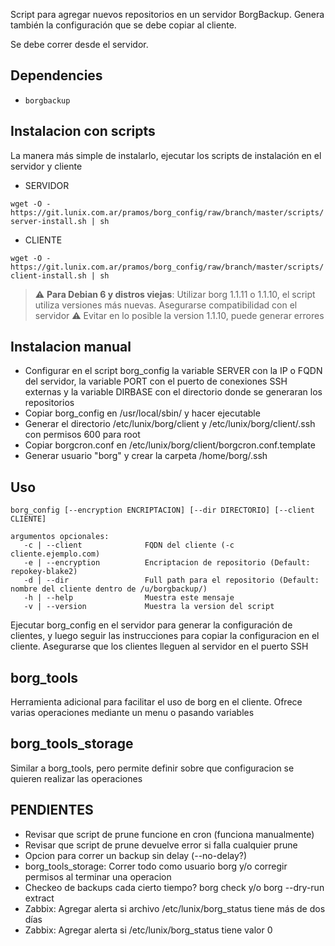 Script para agregar nuevos repositorios en un servidor BorgBackup. Genera también la configuración que se debe copiar al cliente.

Se debe correr desde el servidor.

## Dependencies
- ```borgbackup```

## Instalacion con scripts
La manera más simple de instalarlo, ejecutar los scripts de instalación en el servidor y cliente

- SERVIDOR

```wget -O - https://git.lunix.com.ar/pramos/borg_config/raw/branch/master/scripts/server-install.sh | sh```

- CLIENTE

```wget -O - https://git.lunix.com.ar/pramos/borg_config/raw/branch/master/scripts/client-install.sh | sh```

> :warning: **Para Debian 6 y distros viejas**: Utilizar borg 1.1.11 o 1.1.10, el script utiliza versiones más nuevas. Asegurarse compatibilidad con el servidor
> :warning: Evitar en lo posible la version 1.1.10, puede generar errores

## Instalacion manual
- Configurar en el script borg_config la variable SERVER con la IP o FQDN del servidor, la variable PORT con el puerto de conexiones SSH externas y la variable DIRBASE con el directorio donde se generaran los repositorios
- Copiar borg_config en /usr/local/sbin/ y hacer ejecutable
- Generar el directorio /etc/lunix/borg/client y /etc/lunix/borg/client/.ssh con permisos 600 para root
- Copiar borgcron.conf en /etc/lunix/borg/client/borgcron.conf.template
- Generar usuario "borg" y crear la carpeta /home/borg/.ssh

## Uso
```
borg_config [--encryption ENCRIPTACION] [--dir DIRECTORIO] [--client CLIENTE]

argumentos opcionales:
   -c | --client              FQDN del cliente (-c cliente.ejemplo.com)
   -e | --encryption          Encriptacion de repositorio (Default: repokey-blake2)
   -d | --dir                 Full path para el repositorio (Default: nombre del cliente dentro de /u/borgbackup/)
   -h | --help                Muestra este mensaje
   -v | --version             Muestra la version del script
```

Ejecutar borg_config en el servidor para generar la configuración de clientes, y luego seguir las instrucciones para copiar la configuracion en el cliente.
Asegurarse que los clientes lleguen al servidor en el puerto SSH

## borg_tools
Herramienta adicional para facilitar el uso de borg en el cliente. Ofrece varias operaciones mediante un menu o pasando variables

## borg_tools_storage
Similar a borg_tools, pero permite definir sobre que configuracion se quieren realizar las operaciones

## PENDIENTES
- Revisar que script de prune funcione en cron (funciona manualmente)
- Revisar que script de prune devuelve error si falla cualquier prune
- Opcion para correr un backup sin delay (--no-delay?)
- borg_tools_storage: Correr todo como usuario borg y/o corregir permisos al terminar una operacion
- Checkeo de backups cada cierto tiempo? borg check y/o borg --dry-run extract 
- Zabbix: Agregar alerta si archivo /etc/lunix/borg_status tiene más de dos días
- Zabbix: Agregar alerta si /etc/lunix/borg_status tiene valor 0
